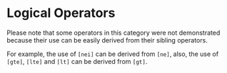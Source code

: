 # Logical Operators

Please note that some operators in this category were not demonstrated because their use can be easily derived from their sibling operators.

For example, the use of `[nei]` can be derived from `[ne]`, also, the use of `[gte]`, `[lte]` and `[lt]` can be derived from `[gt]`. 
